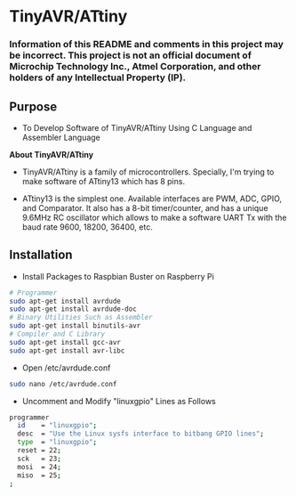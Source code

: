 # TinyAVR/ATtiny

### Information of this README and comments in this project may be incorrect. This project is not an official document of Microchip Technology Inc., Atmel Corporation, and other holders of any Intellectual Property (IP).

## Purpose

* To Develop Software of TinyAVR/ATtiny Using C Language and Assembler Language

**About TinyAVR/ATtiny**

* TinyAVR/ATtiny is a family of microcontrollers. Specially, I'm trying to make software of ATtiny13 which has 8 pins.

* ATtiny13 is the simplest one. Available interfaces are PWM, ADC, GPIO, and Comparator. It also has a 8-bit timer/counter, and has a unique 9.6MHz RC oscillator which allows to make a software UART Tx with the baud rate 9600, 18200, 36400, etc.

## Installation

* Install Packages to Raspbian Buster on Raspberry Pi

```bash
# Programmer
sudo apt-get install avrdude
sudo apt-get install avrdude-doc
# Binary Utilities Such as Assembler
sudo apt-get install binutils-avr
# Compiler and C Library
sudo apt-get install gcc-avr
sudo apt-get install avr-libc
```

* Open /etc/avrdude.conf

```bash
sudo nano /etc/avrdude.conf
```

* Uncomment and Modify "linuxgpio" Lines as Follows

```bash
programmer
  id    = "linuxgpio";
  desc  = "Use the Linux sysfs interface to bitbang GPIO lines";
  type  = "linuxgpio";
  reset = 22;
  sck   = 23;
  mosi  = 24;
  miso  = 25;
;
```

